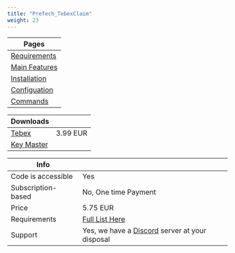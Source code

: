 ```yaml
---
title: "Prefech_TebexClaim"
weight: 23
---
```


Pages |
--- |
[Requirements](./requirments) |
[Main Features](./features) |
[Installation](./installation) |
[Configuation](./config) |
[Commands](./commands) |

Downloads | |
--- | -- |
[Tebex](https://prefech.tebex.io/package/5192898) | 3.99 EUR |
[Key Master](https://keymaster.fivem.net/asset-grants) |

Info | |
-- | -- |
Code is accessible | Yes |
Subscription-based | No, One time Payment |
Price | 5.75 EUR |
Requirements | [Full List Here](./requirments.md) |
Support | Yes, we have a [Discord](https://discord.gg/prefech) server at your disposal
